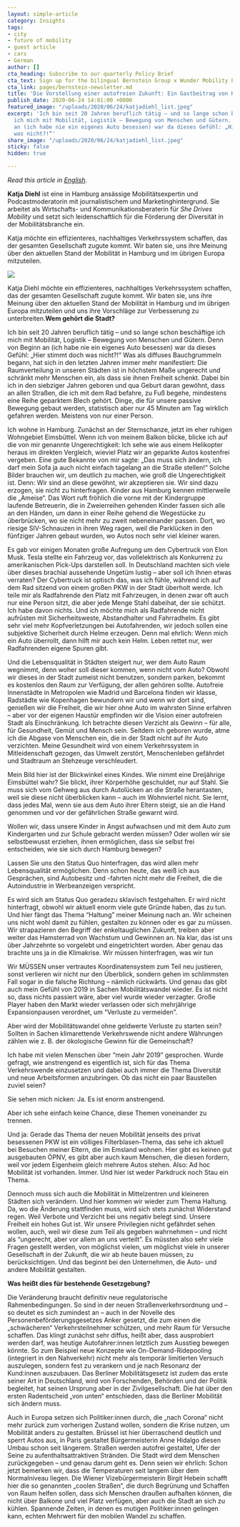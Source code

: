 ```yaml
---
layout: simple-article
category: Insights
tags:
- city
- future of mobility
- guest article
- cars
- German
author: []
cta_heading: Subscribe to our quarterly Policy Brief
cta_text: Sign up for the bilingual Bernstein Group x Wunder Mobility Policy Brief, a quarterly round-up featuring fascinating articles on mobility, tech, the role of cities and regulation.
cta_link: pages/bernstein-newsletter.md
title: 'Die Vorstellung einer autofreien Zukunft: Ein Gastbeitrag von Katja Diehl'
publish_date: 2020-06-24 14:01:00 +0000
featured_image: "/uploads/2020/06/24/katjadiehl_list.jpeg"
excerpt: 'Ich bin seit 20 Jahren beruflich tätig – und so lange schon beschäftige
  ich mich mit Mobilität, Logistik – Bewegung von Menschen und Gütern. Denn von Beginn
  an (ich habe nie ein eigenes Auto besessen) war da dieses Gefühl: „Hier stimmt doch
  was nicht?!“'
share_image: "/uploads/2020/06/24/katjadiehl_list.jpeg"
sticky: false
hidden: true

---
```

_Read this article in_ [_English_](https://www.wundermobility.com/blog/imagining-a-car-free-future-a-guest-article-by-katja-diehl)_._

**Katja Diehl** ist eine in Hamburg ansässige Mobilitätsexpertin und Podcastmoderatorin mit journalistischem und Marketinghintergrund. Sie arbeitet als Wirtschafts- und Kommunikationsberaterin für _She Drives Mobility_ und setzt sich leidenschaftlich für die Förderung der Diversität in der Mobilitätsbranche ein.

Katja möchte ein effizienteres, nachhaltiges Verkehrssystem schaffen, das der gesamten Gesellschaft zugute kommt. Wir baten sie, uns ihre Meinung über den aktuellen Stand der Mobilität in Hamburg und im übrigen Europa mitzuteilen.

![](/uploads/2020/06/24/katjadiehl_body.jpg)

Katja Diehl möchte ein effizienteres, nachhaltiges Verkehrssystem schaffen, das der gesamten Gesellschaft zugute kommt. Wir baten sie, uns ihre Meinung über den aktuellen Stand der Mobilität in Hamburg und im übrigen Europa mitzuteilen und uns ihre Vorschläge zur Verbesserung zu unterbreiten.**Wem gehört die Stadt?**

Ich bin seit 20 Jahren beruflich tätig – und so lange schon beschäftige ich mich mit Mobilität, Logistik – Bewegung von Menschen und Gütern. Denn von Beginn an (ich habe nie ein eigenes Auto besessen) war da dieses Gefühl: „Hier stimmt doch was nicht?!“ Was als diffuses Bauchgrummeln begann, hat sich in den letzten Jahren immer mehr manifestiert: Die Raumverteilung in unseren Städten ist in höchstem Maße ungerecht und schränkt mehr Menschen ein, als dass sie ihnen Freiheit schenkt. Dabei bin ich in den siebziger Jahren geboren und qua Geburt daran gewöhnt, dass an allen Straßen, die ich mit dem Rad befahre, zu Fuß begehe, mindestens eine Reihe geparktem Blech gehört. Dinge, die für unsere passive Bewegung gebaut werden, statistisch aber nur 45 Minuten am Tag wirklich gefahren werden. Meistens von nur einer Person.

Ich wohne in Hamburg. Zunächst an der Sternschanze, jetzt im eher ruhigen Wohngebiet Eimsbüttel. Wenn ich von meinem Balkon blicke, blicke ich auf die von mir genannte Ungerechtigkeit: Ich sehe wie aus einem Helikopter heraus im direkten Vergleich, wieviel Platz wir an geparkte Autos kostenfrei vergeben. Eine gute Bekannte von mir sagte: „Das muss sich ändern, ich darf mein Sofa ja auch nicht einfach tagelang an die Straße stellen!“ Solche Bilder brauchen wir, um deutlich zu machen, wie groß die Ungerechtigkeit ist. Denn: Wir sind an diese gewöhnt, wir akzeptieren sie. Wir sind dazu erzogen, sie nicht zu hinterfragen. Kinder aus Hamburg kennen mittlerweile die „Ameise“. Das Wort ruft fröhlich die vorne mit der Kindergruppe laufende Betreuerin, die in Zweierreihen gehenden Kinder fassen sich alle an den Händen, um dann in einer Reihe gehend die Wegestücke zu überbrücken, wo sie nicht mehr zu zweit nebeneinander passen. Dort, wo riesige SIV-Schnauzen in ihren Weg ragen, weil die Parklücken in den fünfziger Jahren gebaut wurden, wo Autos noch sehr viel kleiner waren.

Es gab vor einigen Monaten große Aufregung um den Cybertruck von Elon Musk. Tesla stellte ein Fahrzeug vor, das vollelektrisch als Konkurrenz zu amerikanischen Pick-Ups darstellen soll. In Deutschland machten sich viele über dieses brachial aussehende Ungetüm lustig – aber soll ich Ihnen etwas verraten? Der Cybertruck ist optisch das, was ich fühle, während ich auf dem Rad sitzend von einem großen PKW in der Stadt überholt werde. Ich teile mir als Radfahrende den Platz mit Fahrzeugen, in denen zwar oft auch nur eine Person sitzt, die aber jede Menge Stahl dabeihat, der sie schützt. Ich habe davon nichts. Und ich möchte mich als Radfahrende nicht aufrüsten mit Sicherheitsweste, Abstandhalter und Fahrradhelm. Es gibt sehr viel mehr Kopfverletzungen bei Autofahrenden, wir jedoch sollen eine subjektive Sicherheit durch Helme erzeugen. Denn mal ehrlich: Wenn mich ein Auto überrollt, dann hilft mir auch kein Helm. Leben rettet nur, wer Radfahrenden eigene Spuren gibt.

Und die Lebensqualität in Städten steigert nur, wer dem Auto Raum wegnimmt, denn woher soll dieser kommen, wenn nicht vom Auto? Obwohl wir dieses in der Stadt zumeist nicht benutzen, sondern parken, bekommt es kostenlos den Raum zur Verfügung, der allen gehören sollte. Autofreie Innenstädte in Metropolen wie Madrid und Barcelona finden wir klasse, Radstädte wie Kopenhagen bewundern wir und wenn wir dort sind, genießen wir die Freiheit, die wir hier ohne Auto im wahrsten Sinne erfahren – aber vor der eigenen Haustür empfinden wir die Vision einer autofreien Stadt als Einschränkung. Ich betrachte diesen Verzicht als Gewinn – für alle, für Gesundheit, Gemüt und Mensch sein. Seitdem ich geboren wurde, atme ich die Abgase von Menschen ein, die in der Stadt nicht auf ihr Auto verzichten. Meine Gesundheit wird von einem Verkehrssystem in Mitleidenschaft gezogen, das Umwelt zerstört, Menschenleben gefährdet und Stadtraum an Stehzeuge verschleudert.

Mein Bild hier ist der Blickwinkel eines Kindes. Wie nimmt eine Dreijährige Eimsbüttel wahr? Sie blickt, ihrer Körperhöhe geschuldet, nur auf Stahl. Sie muss sich vom Gehweg aus durch Autolücken an die Straße herantasten, weil sie diese nicht überblicken kann – auch im Wohnviertel nicht. Sie lernt, dass jedes Mal, wenn sie aus dem Auto ihrer Eltern steigt, sie an die Hand genommen und vor der gefährlichen Straße gewarnt wird.

Wollen wir, dass unsere Kinder in Angst aufwachsen und mit dem Auto zum Kindergarten und zur Schule gebracht werden müssen? Oder wollen wir sie selbstbewusst erziehen, ihnen ermöglichen, dass sie selbst frei entscheiden, wie sie sich durch Hamburg bewegen?

Lassen Sie uns den Status Quo hinterfragen, das wird allen mehr Lebensqualität ermöglichen. Denn schon heute, das weiß ich aus Gesprächen, sind Autobesitz und -fahrten nicht mehr die Freiheit, die die Autoindustrie in Werbeanzeigen verspricht.

Es wird sich am Status Quo geradezu sklavisch festgehalten. Er wird nicht hinterfragt, obwohl wir aktuell enorm viele gute Gründe haben, das zu tun.  
Und hier fängt das Thema “Haltung” meiner Meinung nach an. Wir scheinen uns nicht wohl damit zu fühlen, gestalten zu können oder es gar zu müssen. Wir strapazieren den Begriff der enkeltauglichen Zukunft, treiben aber weiter das Hamsterrad von Wachstum und Gewinnen an. Na klar, das ist uns über Jahrzehnte so vorgelebt und eingetrichtert worden. Aber genau das brachte uns ja in die Klimakrise. Wir müssen hinterfragen, was wir tun

Wir MÜSSEN unser vertrautes Koordinatensystem zum Teil neu justieren, sonst verlieren wir nicht nur den Überblick, sondern gehen im schlimmsten Fall sogar in die falsche Richtung – nämlich rückwärts. Und genau das gibt auch mein Gefühl von 2019 in Sachen Mobilitätswandel wieder. Es ist nicht so, dass nichts passiert wäre, aber viel wurde wieder verzagter. Große Player haben den Markt wieder verlassen oder sich mehrjährige Expansionpausen verordnet, um “Verluste zu vermeiden”.

Aber wird der Mobilitätswandel ohne geldwerte Verluste zu starten sein? Sollten in Sachen klimarettende Verkehrswende nicht andere Währungen zählen wie z. B. der ökologische Gewinn für die Gemeinschaft?

Ich habe mit vielen Menschen über “mein Jahr 2019” gesprochen. Wurde gefragt, wie anstrengend es eigentlich ist, sich für das Thema Verkehrswende einzusetzen und dabei auch immer die Thema Diversität und neue Arbeitsformen anzubringen. Ob das nicht ein paar Baustellen zuviel seien?

Sie sehen mich nicken: Ja. Es ist enorm anstrengend.

Aber ich sehe einfach keine Chance, diese Themen voneinander zu trennen.

Und ja: Gerade das Thema der neuen Mobilität jenseits des privat besessenen PKW ist ein völliges Filterblasen-Thema, das sehe ich aktuell bei Besuchen meiner Eltern, die im Emsland wohnen. Hier gibt es keinen gut ausgebauten ÖPNV, es gibt aber auch kaum Menschen, die diesen fordern, weil vor jedem Eigenheim gleich mehrere Autos stehen. Also: Ad hoc Mobilität ist vorhanden. Immer. Und hier ist weder Parkdruck noch Stau ein Thema.

Dennoch muss sich auch die Mobilität in Mittelzentren und kleineren Städten sich verändern. Und hier kommen wir wieder zum Thema Haltung. Da, wo die Änderung stattfinden muss, wird sich stets zunächst Widerstand regen. Weil Verbote und Verzicht bei uns negativ belegt sind. Unsere Freiheit ein hohes Gut ist. Wir unsere Privilegien nicht gefährdet sehen wollen, auch, weil wir diese zum Teil als gegeben wahrnehmen – und nicht als “ungerecht, aber vor allem an uns verteilt”. Es müssten also sehr viele Fragen gestellt werden, von möglichst vielen, um möglichst viele in unserer Gesellschaft in der Zukunft, die wir ab heute bauen müssen, zu berücksichtigen. Und das beginnt bei den Unternehmen, die Auto- und andere Mobilität gestalten.

**Was heißt dies für bestehende Gesetzgebung?**

Die Veränderung braucht definitiv neue regulatorische Rahmenbedingungen. So sind in der neuen Straßenverkehrsordnung und – so deutet es sich zumindest an – auch in der Novelle des Personenbeförderungsgesetzes Anker gesetzt, die zum einen die „schwächeren“ Verkehrsteilnehmer schützen, und mehr Raum für Versuche schaffen. Das klingt zunächst sehr diffus, heißt aber, dass ausprobiert werden darf, was heutige Autofahrer:innen letztlich zum Ausstieg bewegen könnte. So zum Beispiel neue Konzepte wie On-Demand-Ridepooling (integriert in den Nahverkehr) nicht mehr als temporär limitierten Versuch auszulegen, sondern fest zu verankern und je nach Resonanz der Kund:innen auszubauen. Das Berliner Mobilitätsgesetz ist zudem das erste seiner Art in Deutschland, wird von Forschenden, Behörden und der Politik begleitet, hat seinen Ursprung aber in der Zivilgesellschaft. Die hat über den ersten Radentscheid „von unten“ entschieden, dass die Berliner Mobilität sich ändern muss.

Auch in Europa setzen sich Politiker:innen durch, die „nach Corona“ nicht mehr zurück zum vorherigen Zustand wollen, sondern die Krise nutzen, um Mobilität anders zu gestalten. Brüssel ist hier überraschend deutlich und sperrt Autos aus, in Paris gestaltet Bürgermeisterin Anne Hidalgo diesen Umbau schon seit längerem. Straßen werden autofrei gestaltet, Ufer der Seine zu aufenthaltsattraktiven Stränden. Die Stadt wird dem Menschen zurückgegeben – und genau darum geht es. Denn seien wir ehrlich: Schon jetzt bemerken wir, dass die Temperaturen seit langem über dem Normalniveau liegen. Die Wiener Vizebürgermeisterin Birgit Hebein schafft hier die so genannten „coolen Straßen“, die durch Begrünung und Schaffen von Raum helfen sollen, dass sich Menschen draußen aufhalten können, die nicht über Balkone und viel Platz verfügen, aber auch die Stadt an sich zu kühlen. Spannende Zeiten, in denen es mutigen Politiker:innen gelingen kann, echten Mehrwert für den mobilen Wandel zu schaffen.